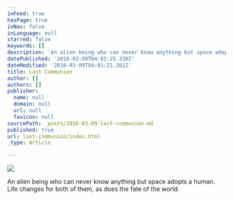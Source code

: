 ```yaml
---
inFeed: true
hasPage: true
inNav: false
inLanguage: null
starred: false
keywords: []
description: 'An alien being who can never know anything but space adopts a human. Life changes for both of them, as does the fate of the world.'
datePublished: '2016-03-09T04:02:25.330Z'
dateModified: '2016-03-09T04:01:21.381Z'
title: Last Communion
author: []
authors: []
publisher:
  name: null
  domain: null
  url: null
  favicon: null
sourcePath: _posts/2016-03-09-last-communion.md
published: true
url: last-communion/index.html
_type: Article

---
```

![](https://the-grid-user-content.s3-us-west-2.amazonaws.com/df4fcbbd-e232-4f70-a8e5-ab27c7928a03.jpg)

An alien being who can never know anything but space adopts a human. Life changes for both of them, as does the fate of the world.